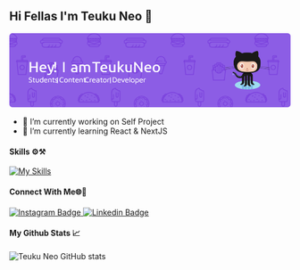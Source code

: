 ## Hi Fellas I'm Teuku Neo 👋

![Teuku Neo](./img/github-header-image.png)

<!--
**TeukuNeo/TeukuNeo** is a ✨ _special_ ✨ repository because its `README.md` (this file) appears on your GitHub profile.

Here are some ideas to get you started:

- 🔭 I’m currently working on ...
- 🌱 I’m currently learning ...
- 👯 I’m looking to collaborate on ...
- 🤔 I’m looking for help with ...
- 💬 Ask me about ...
- 📫 How to reach me: ...
- 😄 Pronouns: ...
- ⚡ Fun fact: ...
-->

- 🔭 I’m currently working on Self Project
- 🌱 I’m currently learning React & NextJS

#### Skills ⚙️⚒️

[![My Skills](https://skillicons.dev/icons?i=js,html,css,react,tailwind,figma,nodejs,django,laravel,express,mysql,git&perline=6)](https://skillicons.dev)


#### Connect With Me🌐🔗
<a href="https://www.instagram.com/teukuneo/" target="_blank">
    <img src="https://img.shields.io/badge/Instagram-E4405F?style=for-the-badge&logo=instagram&logoColor=white" alt="Instagram Badge">
</a>
<a href="https://www.linkedin.com/in/teuku-neo-708935292/">
   <img src="https://img.shields.io/badge/LinkedIn-0077B5?style=for-the-badge&logo=linkedin&logoColor=white" alt="Linkedin Badge"/>
</a>

#### My Github Stats 📈
![Teuku Neo GitHub stats](https://github-readme-stats.vercel.app/api?username=TeukuNeo&show_icons=true&theme=radical)
